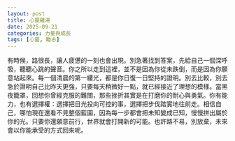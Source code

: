 ```yaml
---
layout: post
title: 心靈雞湯
date: 2025-09-21
categories: 力量與成長
tags: [心靈, 勵志]
---
```


有時候，路很長，讓人疲憊的一刻也會出現。別急著找到答案，先給自己一個深呼吸，聽聽心跳的聲音。你之所以走到這裡，並不是因為你從未跌倒，而是因為你願意站起來。每一個清晨的第一縷光，都是你日復一日堅持的證明。別去比較，別去急於證明自己比昨天更強，只要每天稍微好一點，就已經接近了理想的模樣。當黑夜籠罩，回想你曾經克服的難關，那些挫折其實是在打磨你的耐心與勇氣。你有能力，也有選擇權：選擇把目光投向可控的事，選擇把步伐踏實地往前走。相信自己，哪怕現在還看不見整個藍圖，因為每一步都會把未知變成已知，慢慢拼出屬於你的光。只要你還願意前行，世界就會打開新的可能。也許路不易，別放棄，未來會以你能承受的方式回來呢。